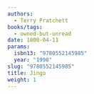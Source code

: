 ```yaml
---
authors:
  - Terry Pratchett
books/tags:
  - owned-but-unread
date: 1800-04-11
params:
  isbn13: "9780552145985"
  year: "1998"
slug: "9780552145985"
title: Jingo
weight: 1
---
```


<!--more-->
